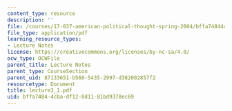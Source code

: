 ```yaml
---
content_type: resource
description: ''
file: /courses/17-037-american-political-thought-spring-2004/bffa74844cbadf128d1181bd9378ec69_lecture3_1.pdf
file_type: application/pdf
learning_resource_types:
- Lecture Notes
license: https://creativecommons.org/licenses/by-nc-sa/4.0/
ocw_type: OCWFile
parent_title: Lecture Notes
parent_type: CourseSection
parent_uid: 87133651-b560-5435-2997-d382002857f2
resourcetype: Document
title: lecture3_1.pdf
uid: bffa7484-4cba-df12-8d11-81bd9378ec69
---
```

